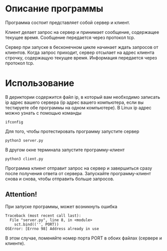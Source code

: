 # Описание программы

Программа состоит представляет собой сервер и клиент.

Клиент делает запрос на сервер и принимает сообщение, содержащее текущее время. Сообщение передается через протокол tcp.

Сервер при запуске в бесконечном цикле начинает ждать запросов от клиентов. Когда запрос приходит, сервер отсылает на адрес клиента строчку, содержащую текущее время.
Информация передается через протокол tcp.

# Использование

В дериктории содержится файл ip, в который вам необходимо записать ip адрес вашего сервера (ip адрес вашего компьютера, если вы тестируете обе программы на одном компьютере).
В Linux ip адрес можно узнать с помощью команды 
```
ifconfig
```

Для того, чтобы протестировать программу запустите сервер
```
python3 server.py
```
В другом окне терминала запустите программу-клиент
```
python3 client.py
```

Программа клиент отправит запрос на сервер и завершиться сразу после получения ответа от сервера. Запускайте программу-клиент снова и снова, чтобы отправить больше запросов.

## Attention!

При запуске программы, может возникнуть ошибка
```
Traceback (most recent call last):
  File "server.py", line 8, in <module>
    sct.bind(('', PORT))
OSError: [Errno 98] Address already in use
```

В этом случае, поменяйте номер порта PORT в обоих файлах (сервере и клиенте).
